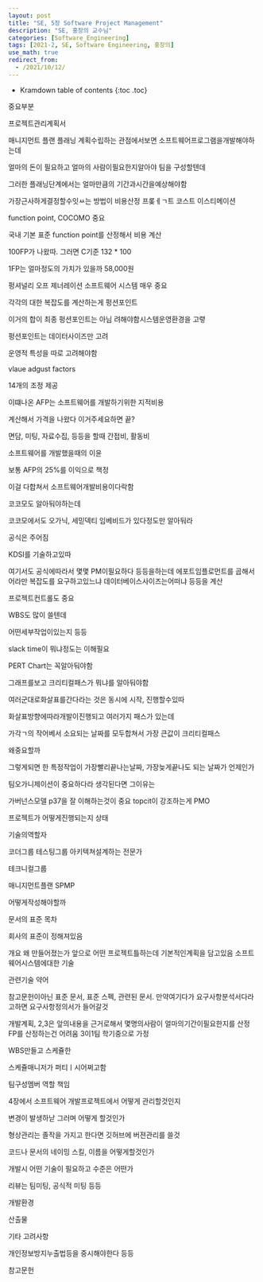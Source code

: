 ```yaml
---
layout: post
title: "SE, 5장 Software Project Management"
description: "SE, 홍장의 교수님"
categories: [Software_Engineering]
tags: [2021-2, SE, Software Engineering, 홍장의]
use_math: true
redirect_from:
  - /2021/10/12/
---
```


* Kramdown table of contents
{:toc .toc}    


중요부분

프로젝트관리계획서

매니지먼트 플랜 플래닝
계획수립하는 관점에서보면 소프트웨어프로그램을개발해야하는데

얼마의 돈이 필요하고 얼마의 사람이필요한지알아야 팀을 구성할텐데

그러한 플래닝단계에서는 얼마만큼의 기간과시간을예상해야함

가장근사하게결정할수잇ㅆ는 방법이 비용산정
프롲ㅔㄱ트 코스트 이스티메이션

function point, COCOMO 중요

국내 기본 표준
function point를 산정해서 비용 계산

100FP가 나왔따. 그러면 C기준 132 * 100

1FP는 얼마정도의 가치가 있을까 58,000원

펑셔널리 오프 제너레이션 소프트웨어 시스템 매우 중요

각각의 대한 복잡도를 계산하는게 펑션포인트

이거의 합이 최종 펑션포인트는 아님
려해야함시스템운영환경을 고렿

펑션포인트는 데이터사이즈만 고려

운영적 특성을 따로 고려해야함

vlaue adgust factors

14개의 조정 제공

이떄나온 AFP는 소프트웨어를 개발하기위한 지적비용

계산해서 가격을 나왔다 이거주세요하면 끝?

면담, 미팅, 자료수집, 등등을 할때 간접비, 활동비

소프트웨어를 개발했을때의 이윤

보통 AFP의 25%를 이익으로 책정

이걸 다합쳐서 소프트웨어개발비용이다락함

코코모도 알아둬야하는데

코코모에서도 오가닉, 세믿덱티 임베비드가 있다정도만 알아둬라

공식은 주어짐

KDSI를 기술하고있따

여기서도 공식에따라서 몇몇 PM이필요하다 등등을하는데 에포트임플로먼트를 곱해서 어라만 복잡도를 요구하고있느냐
데이터베이스사이즈는어떠냐 등등을 계산

프로젝트컨트롤도 중요

WBS도 많이 쓸텐데

어떤세부작업이있는지 등등

slack time이 뭐냐정도는 이해필요

PERT Chart는 꼭알아둬야함

그래프를보고 크리티컬패스가 뭐냐를 알아둬야함

여러군대로화살표를간다라는 것은 동시에 시작, 진행할수있따

화살표방향에따라개발이진행되고 여러가지 패스가 있는데

가각ㄱ의 작어베서 소요되는 날짜를 모두합쳐서 가장 큰값이 크리티컬패스

왜중요할까



그렇게되면 한 특정작업이 가장빨리끝나는날짜, 가장늦게끝나도 되는 날짜가 언제인가 


팀오가니제이션이 중요하다라 생각된다면 그이유는

가버넌스모델 p37을 잘 이해하는것이 중요
topcit이 강조하는게 PMO

프로젝트가 어떻게진행되는지 상태

기술의역할자

코더그룹 테스팅그룹 아키텍쳐설계하는 전문가

테크니컬그룹


매니지먼트플랜 SPMP

어떻게작성해야할까

문서의 표준 목차

회사의 표준이 정해져있음

개요
왜 만들어졌는가
앞으로 어떤 프로젝트틀하는데 기본적인계획을 담고있음
소프트웨어시스템에대한 기술 

관련기술 약어

참고문헌이아닌 표준 문서, 표준 스펙, 관련된 문서. 만약여기다가 요구사항분석서다라고하면 요구사항정의서가 들어갈것

개발계획, 2,3은 앞의내용을 근거로해서 몇명의사람이 얼마의기간이필요한지를 산정 FP를 산정하는건 어려움
3이1팀 학기중으로 가정

WBS만들고 스케쥴한

스케쥴매니저가 퍼티ㅣ시어쩌고함

팀구성멤버 역할 책임

4장에서 소프트웨어 개발프로젝트에서 어떻게 관리할것인지

변경이 발생하낟 그러며 어떻게 할것인가

형상관리는 졸작을 가지고 한다면 깃허브에 버젼관리를 쓸것

코드나 문서의 네이밍 스킬, 이름을 어떻게할것인가

개발시 어떤 기술이 필요하고 수준은 어떤가

리뷰는 팀미팅, 공식적 미팅 등등

개발환경

산출물

기타 고려사항

개인정보방지누출법등을 중시해야한다 등등

참고문헌

